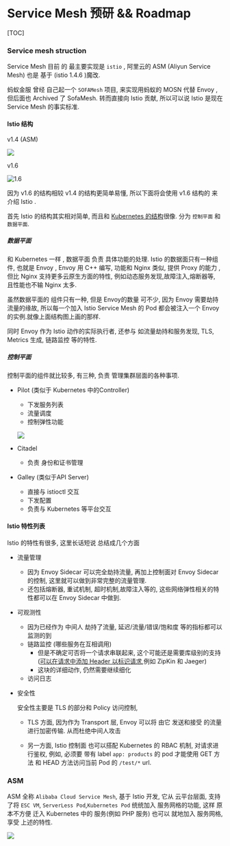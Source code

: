 
# Service Mesh 预研 && Roadmap

[TOC]

### Service mesh struction

Service Mesh 目前 的 最主要实现是 `istio` , 阿里云的 ASM (Aliyun Service Mesh) 也是 基于 (istio 1.4.6 )魔改.

蚂蚁金服 曾经 自己起一个 `SOFAMesh` 项目, 来实现用蚂蚁的 MOSN 代替 Envoy ,  但后面也 Archived 了 SofaMesh.  转而直接向 Istio 贡献, 所以可以说 Istio 是现在 Service Mesh 的事实标准.



#### Istio 结构

v1.4 (ASM)

![](https://istio.io/v1.4/docs/ops/deployment/architecture/arch.svg)

v1.6 

![1.6](https://istio.io/latest/zh/docs/ops/deployment/architecture/arch.svg)

因为 v1.6 的结构相较 v1.4 的结构更简单易懂, 所以下面将会使用 v1.6 结构的 来介绍 Istio .

首先 Istio 的结构其实相对简单, 而且和 [Kubernetes 的结构](https://d33wubrfki0l68.cloudfront.net/d35c2b375b43b4fa374ae834f95224975418e33f/6b47b/images/blog/2018-06-05-11-ways-not-to-get-hacked/kubernetes-control-plane.png)很像. 分为 `控制平面` 和 `数据平面`.

##### 数据平面

和 Kubernetes 一样  , 数据平面  负责 具体功能的处理. Istio 的数据面只有一种组件, 也就是 Envoy , Envoy 用 C++ 编写,  功能和 Nginx 类似,  提供 Proxy 的能力 , 但比 Nginx 支持更多云原生方面的特性, 例如动态服务发现,故障注入,熔断器等, 且性能也不输 Nginx 太多. 

虽然数据平面的 组件只有一种, 但是 Envoy的数量 可不少, 因为 Envoy 需要劫持 流量的缘故, 所以每一个加入 Istio Service Mesh 的 Pod 都会被注入一个 Envoy 的实例.就像上面结构图上画的那样.  

同时 Envoy 作为 Istio 动作的实际执行者, 还参与 如流量劫持和服务发现, TLS,  Metrics 生成, 链路监控 等的特性.

##### 控制平面

控制平面的组件就比较多, 有三种, 负责 管理集群层面的各种事项.

* Pilot (类似于 Kubernetes 中的Controller)

  * 下发服务列表
  * 流量调度
  * 控制弹性功能

  ![](https://d33wubrfki0l68.cloudfront.net/4e385fc1d44b1bbacebfa944b908b8920a71be9e/a21c7/latest/zh/docs/ops/deployment/architecture/discovery.svg)

* Citadel

  * 负责 身份和证书管理

* Galley (类似于API Server)

  * 直接与 istioctl 交互
  * 下发配置
  * 负责与 Kubernetes 等平台交互

#### Istio 特性列表

Istio 的特性有很多, 这里长话短说 总结成几个方面

* 流量管理
  * 因为 Envoy Sidecar 可以完全劫持流量, 再加上控制面对 Envoy Sidecar 的控制, 这里就可以做到非常完整的流量管理. 
  * 还包括熔断器, 重试机制, 超时机制,故障注入等的,  这些网络弹性相关的特性都可以在 Envoy Sidecar 中做到.
* 可观测性
  * 因为已经作为 中间人 劫持了流量, 延迟/流量/错误/饱和度 等的指标都可以监测的到
  * 链路监控 (哪些服务在互相调用)
    * 但是不确定可否将一个请求串联起来, 这个可能还是需要库级别的支持([可以在请求中添加 Header 以标识请求](https://preliminary.istio.io/latest/zh/faq/distributed-tracing/),例如 ZipKin 和 Jaeger)
    * 这块的详细动作, 仍然需要继续细化
  * 访问日志

* 安全性

  安全性主要是 TLS 的部分和 Policy 访问控制, 

  * TLS 方面, 因为作为 Transport 层, Envoy 可以将 由它 发送和接受 的流量进行加密传输. 从而杜绝中间人攻击

  * 另一方面, Istio 控制面 也可以搭配 Kubernetes 的 RBAC 机制, 对请求进行鉴权, 例如, 必须要 带有 label `app: products` 的 pod 才能使用 GET 方法 和 HEAD 方法访问当前 Pod 的 `/test/*` url. 

### ASM

ASM 全称 `Alibaba Cloud Service Mesh`, 基于 Istio 开发, 它从 云平台层面, 支持了将 `ESC VM`, `ServerLess Pod`,`Kubernetes Pod` 统统加入 服务网格的功能, 这样 原本不方便 迁入 Kubernetes 中的 服务(例如 PHP 服务) 也可以 就地加入 服务网格, 享受 上述的特性.

![](https://static-aliyun-doc.oss-cn-hangzhou.aliyuncs.com/assets/img/zh-CN/8994636851/p73368.png)



